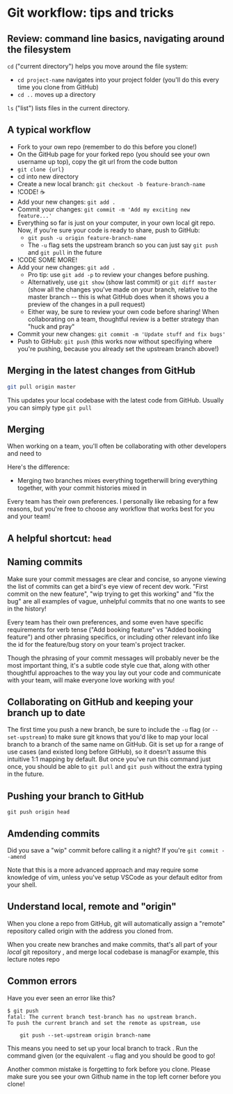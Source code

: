 # Git workflow: tips and tricks

## Review: command line basics, navigating around the filesystem
`cd` ("current directory") helps you move around the file system:
* `cd project-name` navigates into your project folder (you'll do this every time you clone from GitHub)
* `cd ..` moves up a directory

`ls` ("list") lists files in the current directory. 

## A typical workflow
* Fork to your own repo (remember to do this before you clone!)
* On the GitHub page for your forked repo (you should see your own username up top), copy the git url from the code button
* `git clone {url}`
* cd into new directory
* Create a new local branch: `git checkout -b feature-branch-name`
* !CODE! ☕️
* Add your new changes: `git add .`
* Commit your changes: `git commit -m 'Add my exciting new feature...'`
* Everything so far is just on your computer, in your own local git repo. Now, if you're sure your code is ready to share, push to GitHub:
   * `git push -u origin feature-branch-name` 
   * The `-u` flag sets the upstream branch so you can just say `git push` and `git pull` in the future
* !CODE SOME MORE!
* Add your new changes: `git add .` 
    * Pro tip: use `git add -p` to review your changes before pushing. 
    * Alternatively, use `git show` (show last commit) or `git diff master` (show all the changes you've made on your branch, relative to the master branch -- this is what GitHub does when it shows you a preview of the changes in a pull request)
    * Either way, be sure to review your own code before sharing! When collaborating on a team, thoughtful review is a better strategy than "huck and pray"
* Commit your new changes: `git commit -m 'Update stuff and fix bugs'`
* Push to GitHub: `git push` (this works now without specifiying where you're pushing, because you already set the upstream branch above!)

## Merging in the latest changes from GitHub
```bash
git pull origin master
```

This updates your local codebase with the latest code from GitHub. Usually you can simply type `git pull`

## Merging 
When working on a team, you'll often be collaborating with other developers and need to 

Here's the difference:
* Merging two branches mixes everything togetherwill bring everything together, with your commit histories mixed in

Every team has their own preferences. I personally like rebasing for a few reasons, but you're free to choose any workflow that works best for you and your team!


## A helpful shortcut: `head`


## Naming commits
Make sure your commit messages are clear and concise, so anyone viewing the list of commits can get a bird's eye view of recent dev work. "First commit on the new feature", "wip trying to get this working" and "fix the bug" are all examples of vague, unhelpful commits that no one wants to see in the history!

Every team has their own preferences, and some even have specific requirements for verb tense ("Add booking feature" vs "Added booking feature") and other phrasing specifics, or including other relevant info like the id for the feature/bug story on your team's project tracker. 

Though the phrasing of your commit messages will probably never be the most important thing, it's a subtle code style cue that, along with other thoughtful approaches to the way you lay out your code and communicate with your team, will make everyone love working with you! 

## Collaborating on GitHub and keeping your branch up to date

The first time you push a new branch, be sure to include the `-u` flag (or `--set-upstream`) to make sure git knows that you'd like to map your local branch to a branch of the same name on GitHub. Git is set up for a range of use cases (and existed long before GitHub), so it doesn't assume this intuitive 1:1 mapping by default. But once you've run this command just once, you should be able to `git pull` and `git push` without the extra typing in the future.

## Pushing your branch to GitHub
``` 
git push origin head
```

## Amdending commits
Did you save a "wip" commit before calling it a night? If you're `git commit --amend`

Note that this is a more advanced approach and may require some knowledge of vim, unless you've setup VSCode as your default editor from your shell.

## Understand local, remote and "origin"
When you clone a repo from GitHub, git will automatically assign a "remote" repository called origin with the address you cloned from. 

When you create new branches and make commits, that's all part of your *local* git repository , and merge  local codebase is managFor example, this lecture notes repo 

## Common errors
Have you ever seen an error like this?
```
$ git push
fatal: The current branch test-branch has no upstream branch.
To push the current branch and set the remote as upstream, use

    git push --set-upstream origin branch-name
```
This means you need to set up your local branch to track . Run the command given (or the equivalent `-u` flag and you should be good to go!

Another common mistake is forgetting to fork before you clone. Please make sure you see your own Github name in the top left corner before you clone!
